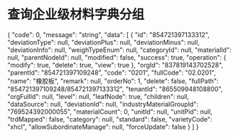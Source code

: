 # 查询企业级材料字典分组

<api-endpoint openapi-path="../api/open-api/pmpp_material-dictionary_v4_material-groups_list.yaml" endpoint="/pmpp/material-dictionary/v4/material-groups/list" method="get">

<response type="200">
<sample>
{
    "code": 0,
    "message": "string",
    "data": [
        {
            "id": "854721397133312",
            "deviationType": null,
            "deviationPlus": null,
            "deviationMinus": null,
            "deviationInfo": null,
            "weighTypeEnum": null,
            "categoryId": null,
            "materialId": null,
            "parentNodeId": null,
            "modified": false,
            "success": true,
            "operation": {
                "modify": true,
                "delete": true,
                "view": true
            },
            "orgId": "837819143702528",
            "parentId": "854721397109248",
            "code": "0201",
            "fullCode": "02.0201",
            "name": "橡胶板",
            "remark": null,
            "orderNo": 1,
            "delete": false,
            "fullPath": "854721397109248/854721397133312",
            "tenantId": "865509948108800",
            "orgFullId": null,
            "level": null,
            "leafNode": true,
            "children": null,
            "dataSource": null,
            "deviationId": null,
            "industryMaterialGroupId": "769524392000055",
            "materialCount": 0,
            "unitId": null,
            "unitPid": null,
            "trdMapped": false,
            "category": null,
            "standard": false,
            "varietyCode": "xhcl",
            "allowSubordinateManage": null,
            "forceUpdate": false
        }
    ]
}
</sample>

</response>

</api-endpoint>   